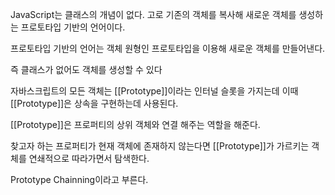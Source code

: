 JavaScript는 클래스의 개념이 없다. 고로 기존의 객체를 복사해 새로운 객체를 생성하는 프로토타입 기반의 언어이다.

프로토타입 기반의 언어는 객체 원형인 프로토타입을 이용해 새로운 객체를 만들어낸다.

즉 클래스가 없어도 객체를 생성할 수 있다

자바스크립트의 모든 객체는 [[Prototype]]이라는 인터널 슬롯을 가지는데 이때 [[Prototype]]은 상속을 구현하는데 사용된다.

[[Prototype]]은 프로퍼티의 상위 객체와 연결 해주는 역할을 해준다.

찾고자 하는 프로퍼티가 현재 객체에 존재하지 않는다면 [[Prototype]]가 가르키는 객체를 연쇄적으로 따라가면서 탐색한다.

Prototype Chainning이라고 부른다.